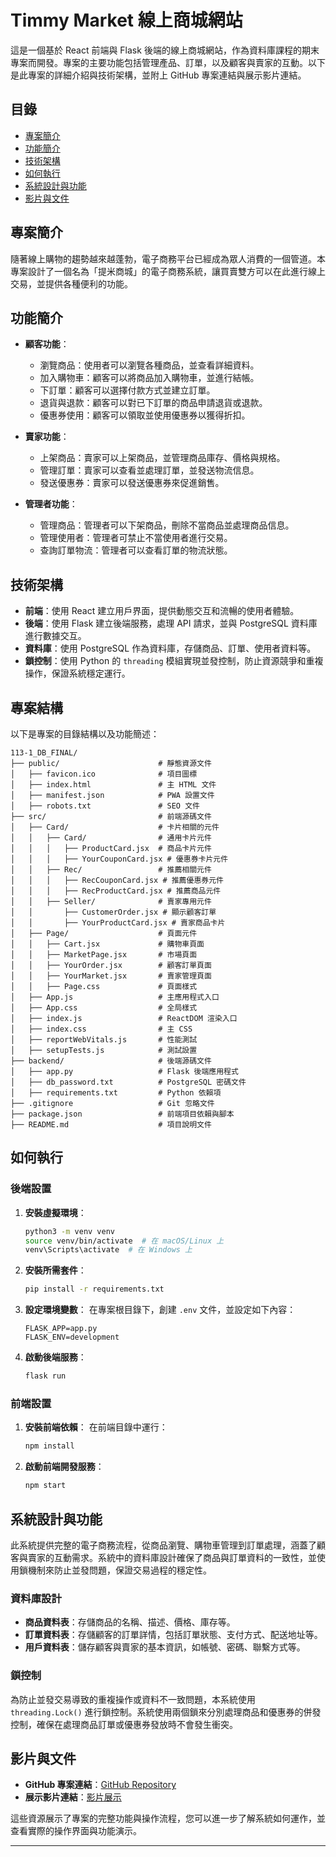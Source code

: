 # Timmy Market 線上商城網站

這是一個基於 React 前端與 Flask 後端的線上商城網站，作為資料庫課程的期末專案而開發。專案的主要功能包括管理產品、訂單，以及顧客與賣家的互動。以下是此專案的詳細介紹與技術架構，並附上 GitHub 專案連結與展示影片連結。

## 目錄
- [專案簡介](#專案簡介)
- [功能簡介](#功能簡介)
- [技術架構](#技術架構)
- [如何執行](#如何執行)
- [系統設計與功能](#系統設計與功能)
- [影片與文件](#影片與文件)

## 專案簡介
隨著線上購物的趨勢越來越蓬勃，電子商務平台已經成為眾人消費的一個管道。本專案設計了一個名為「提米商城」的電子商務系統，讓買賣雙方可以在此進行線上交易，並提供各種便利的功能。

## 功能簡介
- **顧客功能**：
  - 瀏覽商品：使用者可以瀏覽各種商品，並查看詳細資料。
  - 加入購物車：顧客可以將商品加入購物車，並進行結帳。
  - 下訂單：顧客可以選擇付款方式並建立訂單。
  - 退貨與退款：顧客可以對已下訂單的商品申請退貨或退款。
  - 優惠券使用：顧客可以領取並使用優惠券以獲得折扣。

- **賣家功能**：
  - 上架商品：賣家可以上架商品，並管理商品庫存、價格與規格。
  - 管理訂單：賣家可以查看並處理訂單，並發送物流信息。
  - 發送優惠券：賣家可以發送優惠券來促進銷售。

- **管理者功能**：
  - 管理商品：管理者可以下架商品，刪除不當商品並處理商品信息。
  - 管理使用者：管理者可禁止不當使用者進行交易。
  - 查詢訂單物流：管理者可以查看訂單的物流狀態。

## 技術架構
- **前端**：使用 React 建立用戶界面，提供動態交互和流暢的使用者體驗。
- **後端**：使用 Flask 建立後端服務，處理 API 請求，並與 PostgreSQL 資料庫進行數據交互。
- **資料庫**：使用 PostgreSQL 作為資料庫，存儲商品、訂單、使用者資料等。
- **鎖控制**：使用 Python 的 `threading` 模組實現並發控制，防止資源競爭和重複操作，保證系統穩定運行。

## 專案結構

以下是專案的目錄結構以及功能簡述：

```
113-1_DB_FINAL/
├── public/                      # 靜態資源文件
│   ├── favicon.ico              # 項目圖標
│   ├── index.html               # 主 HTML 文件
│   ├── manifest.json            # PWA 設置文件
│   ├── robots.txt               # SEO 文件
├── src/                         # 前端源碼文件
│   ├── Card/                    # 卡片相關的元件
│   │   ├── Card/                # 通用卡片元件
│   │   │   ├── ProductCard.jsx  # 商品卡片元件
│   │   │   ├── YourCouponCard.jsx # 優惠券卡片元件
│   │   ├── Rec/                 # 推薦相關元件
│   │   │   ├── RecCouponCard.jsx # 推薦優惠券元件
│   │   │   ├── RecProductCard.jsx # 推薦商品元件
│   │   ├── Seller/              # 賣家專用元件
│   │       ├── CustomerOrder.jsx # 顯示顧客訂單
│   │       ├── YourProductCard.jsx # 賣家商品卡片
│   ├── Page/                    # 頁面元件
│   │   ├── Cart.jsx             # 購物車頁面
│   │   ├── MarketPage.jsx       # 市場頁面
│   │   ├── YourOrder.jsx        # 顧客訂單頁面
│   │   ├── YourMarket.jsx       # 賣家管理頁面
│   │   ├── Page.css             # 頁面樣式
│   ├── App.js                   # 主應用程式入口
│   ├── App.css                  # 全局樣式
│   ├── index.js                 # ReactDOM 渲染入口
│   ├── index.css                # 主 CSS
│   ├── reportWebVitals.js       # 性能測試
│   ├── setupTests.js            # 測試設置
├── backend/                     # 後端源碼文件
│   ├── app.py                   # Flask 後端應用程式
│   ├── db_password.txt          # PostgreSQL 密碼文件
│   ├── requirements.txt         # Python 依賴項
├── .gitignore                   # Git 忽略文件
├── package.json                 # 前端項目依賴與腳本
├── README.md                    # 項目說明文件
```

## 如何執行

### 後端設置
1. **安裝虛擬環境**：
   ```bash
   python3 -m venv venv
   source venv/bin/activate  # 在 macOS/Linux 上
   venv\Scripts\activate  # 在 Windows 上
   ```

2. **安裝所需套件**：
   ```bash
   pip install -r requirements.txt
   ```

3. **設定環境變數**：
   在專案根目錄下，創建 `.env` 文件，並設定如下內容：
   ```env
   FLASK_APP=app.py
   FLASK_ENV=development
   ```

4. **啟動後端服務**：
   ```bash
   flask run
   ```

### 前端設置
1. **安裝前端依賴**：
   在前端目錄中運行：
   ```bash
   npm install
   ```

2. **啟動前端開發服務**：
   ```bash
   npm start
   ```

## 系統設計與功能

此系統提供完整的電子商務流程，從商品瀏覽、購物車管理到訂單處理，涵蓋了顧客與賣家的互動需求。系統中的資料庫設計確保了商品與訂單資料的一致性，並使用鎖機制來防止並發問題，保證交易過程的穩定性。

### 資料庫設計
- **商品資料表**：存儲商品的名稱、描述、價格、庫存等。
- **訂單資料表**：存儲顧客的訂單詳情，包括訂單狀態、支付方式、配送地址等。
- **用戶資料表**：儲存顧客與賣家的基本資訊，如帳號、密碼、聯繫方式等。

### 鎖控制
為防止並發交易導致的重複操作或資料不一致問題，本系統使用 `threading.Lock()` 進行鎖控制。系統使用兩個鎖來分別處理商品和優惠券的併發控制，確保在處理商品訂單或優惠券發放時不會發生衝突。

## 影片與文件

- **GitHub 專案連結**：[GitHub Repository](https://github.com/yourusername/timmy-market)
- **展示影片連結**：[影片展示](https://youtu.be/yourvideolink)

這些資源展示了專案的完整功能與操作流程，您可以進一步了解系統如何運作，並查看實際的操作界面與功能演示。

---
